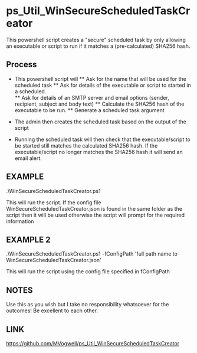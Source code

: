 # ps_Util_WinSecureScheduledTaskCreator
This powershell script creates a "secure" scheduled task by only allowing an executable or script to run if it matches a (pre-calculated) SHA256 hash.

## Process

* This powershell script will 
** Ask for the name that will be used for the scheduled task 
** Ask for details of the executable or script to started in a scheduled.  
** Ask for details of an SMTP server and email options (sender, recipient, subject and body text)
** Calculate the SHA256 hash of the executable to be run.
** Generate a scheduled task argument 

* The admin then creates the scheduled task based on the output of the script

* Running the scheduled task will then check that the executable/script to be started still matches the calculated SHA256 hash.  If the executable/script no longer matches the SHA256 hash it will send an email alert. 

## EXAMPLE
.\WinSecureScheduledTaskCreator.ps1

This will run the script. If the config file WinSecureScheduledTaskCreator.json is found in the same folder as the script then it will be used otherwise the script will prompt for the required information

## EXAMPLE 2
.\WinSecureScheduledTaskCreator.ps1 -fConfigPath 'full path name to WinSecureScheduledTaskCreator.json'

This will run the script using the config file specified in fConfigPath

## NOTES
Use this as you wish but I take no responsibility whatsoever for the outcomes!  Be excellent to each other.

## LINK
https://github.com/MVogwell/ps_Util_WinSecureScheduledTaskCreator